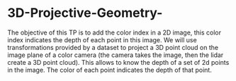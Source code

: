 # 3D-Projective-Geometry-
The objective of this TP is to add the color index in a 2D image, this color index indicates the depth of each point in this image. We will use transformations provided by a dataset to project a 3D point cloud on the image plane of a color camera (the camera takes the image, then the lidar create a 3D point cloud). This allows to know the depth of a set of 2d points in the image. The color of each point indicates the depth of that point.
